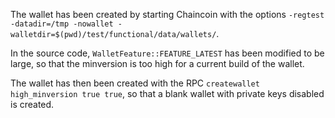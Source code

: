 The wallet has been created by starting Chaincoin with the options
`-regtest -datadir=/tmp -nowallet -walletdir=$(pwd)/test/functional/data/wallets/`.

In the source code, `WalletFeature::FEATURE_LATEST` has been modified to be large, so that the minversion is too high
for a current build of the wallet.

The wallet has then been created with the RPC `createwallet high_minversion true true`, so that a blank wallet with
private keys disabled is created.
